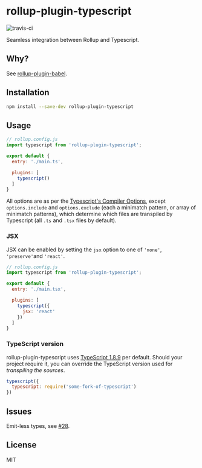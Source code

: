 # rollup-plugin-typescript
![travis-ci](https://travis-ci.org/rollup/rollup-plugin-typescript.svg?branch=master)

Seamless integration between Rollup and Typescript.

## Why?
See [rollup-plugin-babel](https://github.com/rollup/rollup-plugin-babel).

## Installation

```bash
npm install --save-dev rollup-plugin-typescript
```

## Usage

```js
// rollup.config.js
import typescript from 'rollup-plugin-typescript';

export default {
  entry: './main.ts',

  plugins: [
    typescript()
  ]
}
```

All options are as per the [Typescript's Compiler Options](https://github.com/Microsoft/TypeScript/wiki/Compiler-Options), except `options.include` and `options.exclude` (each a minimatch pattern, or array of minimatch patterns), which determine which files are transpiled by Typescript (all `.ts` and `.tsx` files by default).

### JSX
JSX can be enabled by setting the `jsx` option to one of `'none'`, `'preserve'`and `'react'`.
```js
// rollup.config.js
import typescript from 'rollup-plugin-typescript';

export default {
  entry: './main.tsx',

  plugins: [
    typescript({
      jsx: 'react'
    })
  ]
}
```

### TypeScript version
rollup-plugin-typescript uses [TypeScript 1.8.9](https://github.com/Microsoft/TypeScript/wiki/Roadmap#18) per default. Should your project require it, you can override the TypeScript version used for _transpiling the sources_.

```js
typescript({
  typescript: require('some-fork-of-typescript')
})
```

## Issues
Emit-less types, see [#28](https://github.com/rollup/rollup-plugin-typescript/issues/28).

## License

MIT
